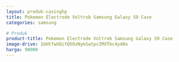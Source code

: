 ```yaml
---
layout: produk-casinghp
title: Pokemon Electrode Voltrob Samsung Galaxy S9 Case
categories: samsung

# Produk
product-title: Pokemon Electrode Voltrob Samsung Galaxy S9 Case
image-drive: 1GHtfwUQiYQ5OzNym1wtpcIMXTbc4y48o
harga: 90000
---
```

